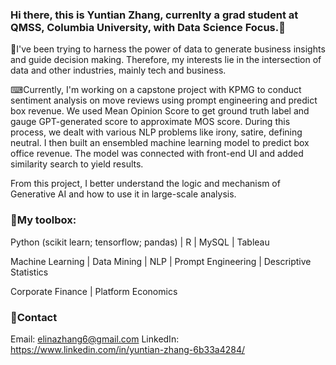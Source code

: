 ### Hi there, this is Yuntian Zhang, currenlty a grad student at QMSS, Columbia University, with Data Science Focus.🙌
💫I've been trying to harness the power of data to generate business insights and guide decision making. Therefore, my interests lie in the intersection of data and other industries, mainly tech and business. 

⌨Currently, I'm working on a capstone project with KPMG to conduct sentiment analysis on move reviews using prompt engineering and predict box revenue. We used Mean Opinion Score to get ground truth label and gauge GPT-generated score to approximate MOS score. During this process, we dealt with various NLP problems like irony, satire, defining neutral. I then built an ensembled machine learning model to predict box office revenue. The model was connected with front-end UI and added similarity search to yield results. 

  From this project, I better understand the logic and mechanism of Generative AI and how to use it in large-scale analysis. 
### 🔧My toolbox: 
  Python (scikit learn; tensorflow; pandas) | R | MySQL | Tableau
  
  Machine Learning | Data Mining | NLP | Prompt Engineering | Descriptive Statistics
  
  Corporate Finance | Platform Economics 
### 📢Contact
Email: elinazhang6@gmail.com
LinkedIn: https://www.linkedin.com/in/yuntian-zhang-6b33a4284/
<!--
**zesiii/zesiii** is a ✨ _special_ ✨ repository because its `README.md` (this file) appears on your GitHub profile.

Here are some ideas to get you started:

- 🔭 I’m currently working on ...
- 🌱 I’m currently learning ...
- 👯 I’m looking to collaborate on ...
- 🤔 I’m looking for help with ...
- 💬 Ask me about ...
- 📫 How to reach me: ...
- 😄 Pronouns: ...
- ⚡ Fun fact: ...
-->
